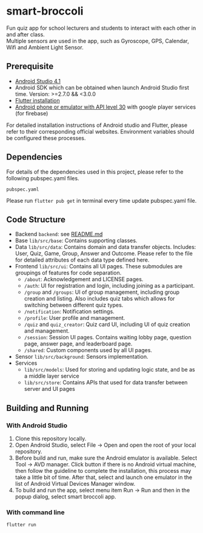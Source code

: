 # smart-broccoli

Fun quiz app for school lecturers and students to interact with each other in and after class. <br>
Multiple sensors are used in the app, such as Gyroscope, GPS, Calendar, Wifi and Ambient Light Sensor.

## Prerequisite
* [Android Studio 4.1](https://developer.android.com/studio)
* Android SDK which can be obtained when launch Android Studio first time. Version: >=2.7.0 && <3.0.0
* [Flutter installation](https://flutter.dev/docs/get-started/install)
* [Android phone or emulator with API level 30](https://developer.android.com/studio/run/managing-avds) with google player services (for firebase)

For detailed installation instructions of Android studio and Flutter, please refer to their corresponding official websites. Environment variables should be configured these processes.

## Dependencies
For details of the dependencies used in this project, please refer to the following pubspec.yaml files.
```
pubspec.yaml
```
Please run ```flutter pub get``` in terminal every time update pubspec.yaml file.

## Code Structure
* Backend ```backend```: see [README.md](https://github.com/comp90018-2020/smart-broccoli/blob/master/backend/README.md)
* Base ```lib/src/base```: Contains supporting classes.
* Data ```lib/src/data```: Contains domain and data transfer objects. Includes: User, Quiz, Game, Group, Answer and Outcome. Please refer to the file for detailed attributes of each data type defined here.
* Frontend ```lib/src/ui```: Contains all UI pages. These submodules are groupings of features for code separation.
  * ```/about```: Acknowledgement and LICENSE pages.
  * ```/auth```: UI for registration and login, including joining as a participant.
  * ```/group``` and ```/groups```: UI of group management, including group creation and listing.
     Also includes quiz tabs which allows for switching between different quiz types.
  * ```/notification```: Notification settings.
  * ```/profile```:  User profile and management.
  * ```/quiz``` and ```quiz_creator```: Quiz card UI, including UI of quiz creation and management.
  * ```/session```: Session UI pages. Contains waiting lobby page, question page, answer page, and leaderboard page.
  * ```/shared```: Custom components used by all UI pages.
* Sensor ```lib/src/background```: Sensors implementation.
* Services
  * ```lib/src/models```: Used for storing and updating logic state, and be as a middle layer service
  * ```lib/src/store```: Contains APIs that used for data transfer between server and UI pages

## Building and Running
### With Android Studio
1. Clone this repository locally.
2. Open Android Studio, select File -> Open and open the root of your local repository.
3. Before build and run, make sure the Android emulator is available. Select Tool -> AVD manager. Click <create virtual device> button if there is no Android virtual machine, then follow the guideline to complete the installation, this process may take a little bit of time. After that, select and launch one emulator in the list of Android Virtual Devices Manager window.
4. To build and run the app, select menu item Run -> Run and then in the popup dialog, select smart broccoli app.

### With command line

```
flutter run
```
